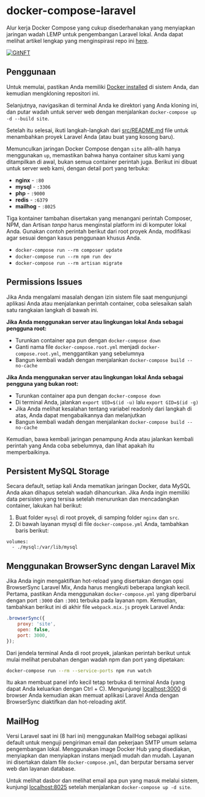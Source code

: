 # docker-compose-laravel
Alur kerja Docker Compose yang cukup disederhanakan yang menyiapkan jaringan wadah LEMP untuk pengembangan Laravel lokal. Anda dapat melihat artikel lengkap yang menginspirasi repo ini [here](https://dev.to/aschmelyun/the-beauty-of-docker-for-local-laravel-development-13c0).

[![GitNFT](https://img.shields.io/badge/%F0%9F%94%AE-Open%20in%20GitNFT-darkviolet?style=flat)](https://gitnft.quine.sh/app/commits/list/repo/docker-compose-laravel)

## Penggunaan

Untuk memulai, pastikan Anda memiliki [Docker installed](https://docs.docker.com/docker-for-mac/install/) di sistem Anda, dan kemudian mengkloning repositori ini.

Selanjutnya, navigasikan di terminal Anda ke direktori yang Anda kloning ini, dan putar wadah untuk server web dengan menjalankan `docker-compose up -d --build site`.

Setelah itu selesai, ikuti langkah-langkah dari [src/README.md](src/README.md) file untuk menambahkan proyek Laravel Anda (atau buat yang kosong baru).

Memunculkan jaringan Docker Compose dengan `site` alih-alih hanya menggunakan `up`, memastikan bahwa hanya container situs kami yang ditampilkan di awal, bukan semua container perintah juga. Berikut ini dibuat untuk server web kami, dengan detail port yang terbuka:

- **nginx** - `:80`
- **mysql** - `:3306`
- **php** - `:9000`
- **redis** - `:6379`
- **mailhog** - `:8025` 

Tiga kontainer tambahan disertakan yang menangani perintah Composer, NPM, dan Artisan *tanpa* harus menginstal platform ini di komputer lokal Anda. Gunakan contoh perintah berikut dari root proyek Anda, modifikasi agar sesuai dengan kasus penggunaan khusus Anda.

- `docker-compose run --rm composer update`
- `docker-compose run --rm npm run dev`
- `docker-compose run --rm artisan migrate`

## Permissions Issues

Jika Anda mengalami masalah dengan izin sistem file saat mengunjungi aplikasi Anda atau menjalankan perintah container, coba selesaikan salah satu rangkaian langkah di bawah ini.

**Jika Anda menggunakan server atau lingkungan lokal Anda sebagai pengguna root:**
- Turunkan container apa pun dengan `docker-compose down`
- Ganti nama file `docker-compose.root.yml` menjadi `docker-compose.root.yml`, menggantikan yang sebelumnya
- Bangun kembali wadah dengan menjalankan `docker-compose build --no-cache`

**Jika Anda menggunakan server atau lingkungan lokal Anda sebagai pengguna yang bukan root:**

- Turunkan container apa pun dengan `docker-compose down`
- Di terminal Anda, jalankan `export UID=$(id -u)` lalu `export GID=$(id -g)`
- Jika Anda melihat kesalahan tentang variabel readonly dari langkah di atas, Anda dapat mengabaikannya dan melanjutkan
- Bangun kembali wadah dengan menjalankan `docker-compose build --no-cache`

Kemudian, bawa kembali jaringan penampung Anda atau jalankan kembali perintah yang Anda coba sebelumnya, dan lihat apakah itu memperbaikinya.

## Persistent MySQL Storage

Secara default, setiap kali Anda mematikan jaringan Docker, data MySQL Anda akan dihapus setelah wadah dihancurkan. Jika Anda ingin memiliki data persisten yang tersisa setelah menurunkan dan mencadangkan container, lakukan hal berikut:

1. Buat folder `mysql` di root proyek, di samping folder `nginx` dan `src`.
2. Di bawah layanan mysql di file `docker-compose.yml` Anda, tambahkan baris berikut:

```
volumes:
  - ./mysql:/var/lib/mysql
```

## Menggunakan BrowserSync dengan Laravel Mix

Jika Anda ingin mengaktifkan hot-reload yang disertakan dengan opsi BrowserSync Laravel Mix, Anda harus mengikuti beberapa langkah kecil. Pertama, pastikan Anda menggunakan `docker-compose.yml` yang diperbarui dengan port `:3000` dan `:3001` terbuka pada layanan npm. Kemudian, tambahkan berikut ini di akhir file `webpack.mix.js` proyek Laravel Anda:

```javascript
.browserSync({
    proxy: 'site',
    open: false,
    port: 3000,
});
```

Dari jendela terminal Anda di root proyek, jalankan perintah berikut untuk mulai melihat perubahan dengan wadah npm dan port yang dipetakan:

```bash
docker-compose run --rm --service-ports npm run watch
```

Itu akan membuat panel info kecil tetap terbuka di terminal Anda (yang dapat Anda keluarkan dengan Ctrl + C). Mengunjungi [localhost:3000](http://localhost:3000) di browser Anda kemudian akan memuat aplikasi Laravel Anda dengan BrowserSync diaktifkan dan hot-reloading aktif.

## MailHog

Versi Laravel saat ini (8 hari ini) menggunakan MailHog sebagai aplikasi default untuk menguji pengiriman email dan pekerjaan SMTP umum selama pengembangan lokal. Menggunakan image Docker Hub yang disediakan, menyiapkan dan menyiapkan instans menjadi mudah dan mudah. Layanan ini disertakan dalam file `docker-compose.yml`, dan berputar bersama server web dan layanan database.

Untuk melihat dasbor dan melihat email apa pun yang masuk melalui sistem, kunjungi [localhost:8025](http://localhost:8025) setelah menjalankan `docker-compose up -d site`.
